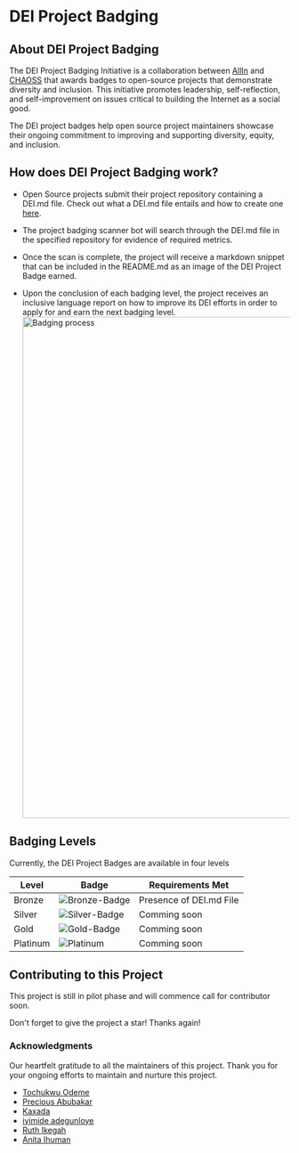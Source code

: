 # DEI Project Badging

## About DEI Project Badging

The DEI Project Badging Initiative is a collaboration between [AllIn](https://allinopensource.org/) and [CHAOSS](https://chaoss.community/) that awards badges to open-source projects that demonstrate diversity and inclusion. This initiative promotes leadership, self-reflection, and self-improvement on issues critical to building the Internet as a social good.

The DEI project badges help open source project maintainers showcase their ongoing commitment to improving and supporting diversity, equity, and inclusion.

## How does DEI Project Badging work?

- Open Source projects submit their project repository containing a DEI.md file. Check out what a DEI.md file entails and how to create one [here](https://github.com/AllInOpenSource/All-In/blob/main/DEI.md).

- The project badging scanner bot will search through the DEI.md file in the specified repository for evidence of required metrics.

- Once the scan is complete, the project will receive a markdown snippet that can be included in the README.md as an image of the DEI Project Badge earned.

- Upon the conclusion of each badging level, the project receives an inclusive language report on how to improve its DEI efforts in order to apply for and earn the next badging level.
  <img width="901" alt="Badging process" src="https://github.com/Anita-ihuman/ProjectBadging/assets/62384659/06000b65-8d98-4519-b08f-ba0b30e4ce12">

## Badging Levels

Currently, the DEI Project Badges are available in four levels

| Level    | Badge                                                                                                                | Requirements Met        |
| -------- | -------------------------------------------------------------------------------------------------------------------- | ----------------------- |
| Bronze   | ![Bronze-Badge](https://github.com/Anita-ihuman/ProjectBadging/assets/62384659/804cf75b-0c58-4fef-bf3d-a8d6f88c9f1f) | Presence of DEI.md File |
| Silver   | ![Silver-Badge](https://github.com/Anita-ihuman/ProjectBadging/assets/62384659/952bb182-a652-49bc-890a-1c75aab7c8f4) | Comming soon            |
| Gold     | ![Gold-Badge](https://github.com/Anita-ihuman/ProjectBadging/assets/62384659/0471a7a5-46c0-4056-ada1-c7ad09f31d55)   | Comming soon            |
| Platinum | ![Platinum](https://github.com/Anita-ihuman/ProjectBadging/assets/62384659/9de89540-ae31-4197-91b7-c978fcaac204)     | Comming soon            |

## Contributing to this Project

This project is still in pilot phase and will commence call for contributor soon.

Don't forget to give the project a star! Thanks again!

### Acknowledgments

Our heartfelt gratitude to all the maintainers of this project. Thank you for your ongoing efforts to maintain and nurture this project.

- [Tochukwu Odeme](https://github.com/Teek-tech)
- [Precious Abubakar](https://github.com/misspee007)
- [Kaxada](https://github.com/kaxada)
- [iyimide adegunloye](https://github.com/mide358)
- [Ruth Ikegah](https://github.com/Ruth-ikegah)
- [Anita Ihuman](https://github.com/Anita-ihuman)
